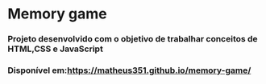 # Memory game
### Projeto desenvolvido com o objetivo de trabalhar conceitos de  HTML,CSS e JavaScript
### Disponível em:https://matheus351.github.io/memory-game/
